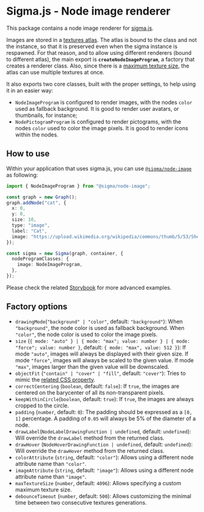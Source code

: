 # Sigma.js - Node image renderer

This package contains a node image renderer for [sigma.js](https://sigmajs.org).

Images are stored in a [textures atlas](https://webglfundamentals.org/webgl/lessons/webgl-3d-textures.html). The atlas is bound to the class and not the instance, so that it is preserved even when the sigma instance is respawned. For that reason, and to allow using different renderers (bound to different atlas), the main export is **`createNodeImageProgram`**, a factory that creates a renderer class. Also, since there is a [maximum texture size](https://www.khronos.org/opengl/wiki/Texture#:~:text=GL_MAX_TEXTURE_SIZE), the atlas can use multiple textures at once.

It also exports two core classes, built with the proper settings, to help using it in an easier way:

- `NodeImageProgram` is configured to render images, with the nodes `color` used as fallback background. It is good to render user avatars, or thumbnails, for instance;
- `NodePictogramProgram` is configured to render pictograms, with the nodes `color` used to color the image pixels. It is good to render icons within the nodes.

## How to use

Within your application that uses sigma.js, you can use [`@sigma/node-image`](https://www.npmjs.com/package/@sigma/node-image) as following:

```typescript
import { NodeImageProgram } from "@sigma/node-image";

const graph = new Graph();
graph.addNode("cat", {
  x: 0,
  y: 0,
  size: 10,
  type: "image",
  label: "Cat",
  image: "https://upload.wikimedia.org/wikipedia/commons/thumb/5/53/Sheba1.JPG/800px-Sheba1.JPG",
});

const sigma = new Sigma(graph, container, {
  nodeProgramClasses: {
    image: NodeImageProgram,
  },
});
```

Please check the related [Storybook](https://github.com/jacomyal/sigma.js/tree/main/packages/storybook/stories/3-additional-packages/node-image) for more advanced examples.

## Factory options

- `drawingMode`(`"background" | "color"`, default: `"background"`): When `"background"`, the node color is used as fallback background. When `"color"`, the node color is used to color the image pixels.
- `size` (`{ mode: "auto" } | { mode: "max"; value: number } | { mode: "force"; value: number }`, default: `{ mode: "max", value: 512 }`): If mode `"auto"`, images will always be displayed with their given size. If mode `"force"`, images will always be scaled to the given value. If mode `"max"`, images larger than the given value will be downscaled.
- `objectFit` (`"contain" | "cover" | "fill"`, default: `"cover"`): Tries to mimic the [related CSS property](https://developer.mozilla.org/en-US/docs/Web/CSS/object-fit).
- `correctCentering` (`boolean`, default: `false`): If `true`, the images are centered on the barycenter of all its non-transparent pixels.
- `keepWithinCircle`(`boolean`, default: `true`): If `true`, the images are always cropped to the circle.
- `padding` (`number`, default: `0`): The padding should be expressed as a `[0, 1]` percentage. A padding of `0.05` will always be 5% of the diameter of a node.
- `drawLabel`(`NodeLabelDrawingFunction | undefined`, default: `undefined`): Will override the `drawLabel` method from the returned class.
- `drawHover` (`NodeHoverDrawingFunction | undefined`, default: `undefined`): Will override the `drawHover` method from the returned class.
- `colorAttribute` (`string`, default: `"color"`): Allows using a different node attribute name than `"color"`.
- `imageAttribute` (`string`, default: `"image"`): Allows using a different node attribute name than `"image"`.
- `maxTextureSize` (`number`, default: `4096`): Allows specifying a custom maximum texture size.
- `debounceTimeout` (`number`, default: `500`): Allows customizing the minimal time between two consecutive textures generations.
